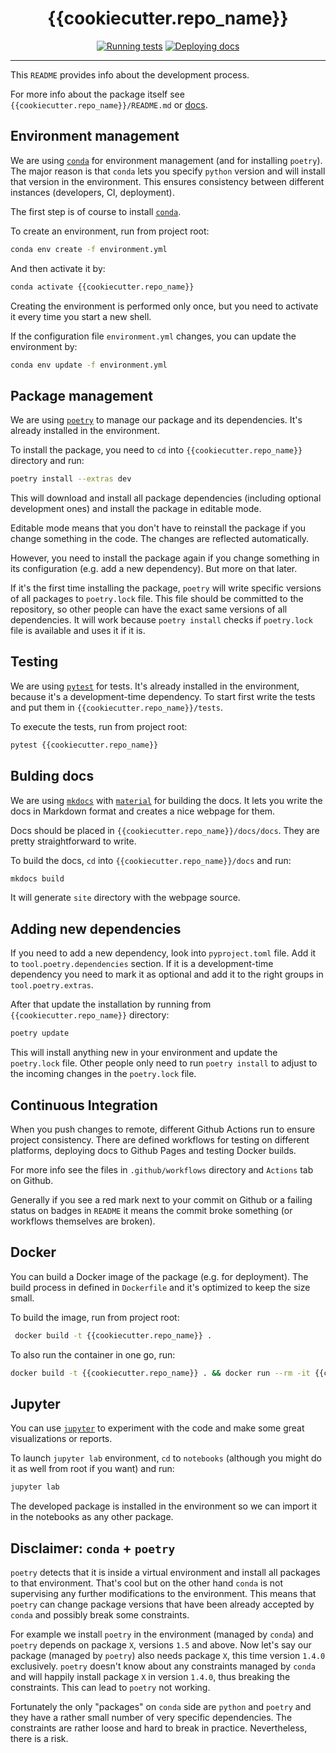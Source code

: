 <h1 align="center">{{cookiecutter.repo_name}}</h1>

<div align="center">

[![Running tests]({{cookiecutter.repo_url}}/actions/workflows/test.yml/badge.svg)]({{cookiecutter.repo_url}}/actions/workflows/test.yml)
[![Deploying docs]({{cookiecutter.repo_url}}/actions/workflows/docs.yml/badge.svg)]({{cookiecutter.repo_url}}/actions/workflows/docs.yml)

</div>

---

This ```README``` provides info about the development process.

For more info about the package itself see ```{{cookiecutter.repo_name}}/README.md``` or [docs]({{cookiecutter.docs_url}}).

## Environment management

We are using [```conda```](https://conda.io) for environment management (and for installing ```poetry```). 
The major reason is that ```conda``` lets you specify ```python``` version and will install that version in the environment.
This ensures consistency between different instances (developers, CI, deployment).

The first step is of course to install [```conda```](https://conda.io).

To create an environment, run from project root:

```sh
conda env create -f environment.yml
```

And then activate it by:

```sh
conda activate {{cookiecutter.repo_name}}
```

Creating the environment is performed only once, but you need to activate it every time you start a new shell.

If the configuration file ```environment.yml``` changes, you can update the environment by:

```sh
conda env update -f environment.yml
```

## Package management

We are using [```poetry```](https://python-poetry.org) to manage our package and its dependencies. 
It's already installed in the environment.

To install the package, you need to ```cd``` into ```{{cookiecutter.repo_name}}``` directory and run:

```sh
poetry install --extras dev
```

This will download and install all package dependencies (including optional development ones) and install the package in editable mode.

Editable mode means that you don't have to reinstall the package if you change something in the code.
The changes are reflected automatically. 

However, you need to install the package again if you change something in its configuration (e.g. add a new dependency).
But more on that later.

If it's the first time installing the package, ```poetry``` will write specific versions of all packages to ```poetry.lock``` file.
This file should be committed to the repository, so other people can have the exact same versions of all dependencies.
It will work because ```poetry install``` checks if ```poetry.lock``` file is available and uses it if it is.

## Testing

We are using [```pytest```](https://pytest.org) for tests.
It's already installed in the environment, because it's a development-time dependency.
To start first write the tests and put them in ```{{cookiecutter.repo_name}}/tests```.

To execute the tests, run from project root:

```sh
pytest {{cookiecutter.repo_name}}
```

## Bulding docs

We are using [```mkdocs```](https://www.mkdocs.org) with [```material```](https://squidfunk.github.io/mkdocs-material) for building the docs.
It lets you write the docs in Markdown format and creates a nice webpage for them.

Docs should be placed in ```{{cookiecutter.repo_name}}/docs/docs```. 
They are pretty straightforward to write.

To build the docs, ```cd``` into ```{{cookiecutter.repo_name}}/docs``` and run:

```sh
mkdocs build
```

It will generate ```site``` directory with the webpage source.

## Adding new dependencies

If you need to add a new dependency, look into ```pyproject.toml``` file.
Add it to ```tool.poetry.dependencies``` section.
If it is a development-time dependency you need to mark it as optional and add it to the right groups in ```tool.poetry.extras```.

After that update the installation by running from ```{{cookiecutter.repo_name}}``` directory:

```sh
poetry update
```

This will install anything new in your environment and update the ```poetry.lock``` file.
Other people only need to run ```poetry install``` to adjust to the incoming changes in the ```poetry.lock``` file.

## Continuous Integration

When you push changes to remote, different Github Actions run to ensure project consistency.
There are defined workflows for testing on different platforms, deploying docs to Github Pages and testing Docker builds.

For more info see the files in ```.github/workflows``` directory and ```Actions``` tab on Github.

Generally if you see a red mark next to your commit on Github or a failing status on badges in ```README``` it means the commit broke something (or workflows themselves are broken).

## Docker

You can build a Docker image of the package (e.g. for deployment).
The build process in defined in ```Dockerfile``` and it's optimized to keep the size small.

To build the image, run from project root:

```sh
 docker build -t {{cookiecutter.repo_name}} .
```

To also run the container in one go, run:

```sh
docker build -t {{cookiecutter.repo_name}} . && docker run --rm -it {{cookiecutter.repo_name}}
```

## Jupyter

You can use [```jupyter```](https://jupyter.org) to experiment with the code and make some great visualizations or reports.

To launch ```jupyter lab``` environment, ```cd``` to ```notebooks``` (although you might do it as well from root if you want) and run:

```sh
jupyter lab
```

The developed package is installed in the environment so we can import it in the notebooks as any other package.

## Disclaimer: ```conda``` + ```poetry```

```poetry``` detects that it is inside a virtual environment and install all packages to that environment.
That's cool but on the other hand ```conda``` is not supervising any further modifications to the environment.
This means that ```poetry``` can change package versions that have been already accepted by ```conda``` and possibly break some constraints.

For example we install ```poetry``` in the environment (managed by ```conda```) and ```poetry``` depends on package ```X```, versions ```1.5``` and above.
Now let's say our package (managed by ```poetry```) also needs package ```X```, this time version ```1.4.0``` exclusively.
```poetry``` doesn't know about any constraints managed by ```conda``` and will happily install package ```X``` in version ```1.4.0```, thus breaking the constraints.
This can lead to ```poetry``` not working.

Fortunately the only "packages" on ```conda``` side are ```python``` and ```poetry``` and they have a rather small number of very specific dependencies.
The constraints are rather loose and hard to break in practice. Nevertheless, there is a risk.